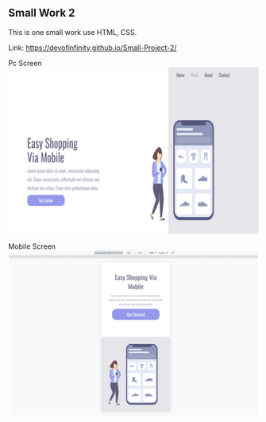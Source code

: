 ## Small Work 2 ##

This is one small work use HTML, CSS.

Link: https://devofinfinity.github.io/Small-Project-2/

Pc Screen
<img src="./img/Easy Shop.png" alt="Face Project Small 2">

Mobile Screen
<img src="./img/Easy Shop Responsivo.png" alt="Face Project Small 2 Responsivo">